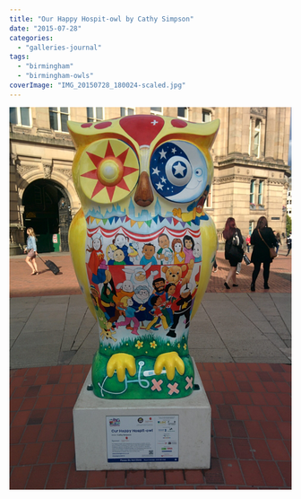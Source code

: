 ```yaml
---
title: "Our Happy Hospit-owl by Cathy Simpson"
date: "2015-07-28"
categories: 
  - "galleries-journal"
tags: 
  - "birmingham"
  - "birmingham-owls"
coverImage: "IMG_20150728_180024-scaled.jpg"
---
```


[![](images/IMG_20150728_180024-scaled.jpg)](https://davidpeach.co.uk/wp-content/uploads/2023/05/IMG_20150728_180024-scaled.jpg)
